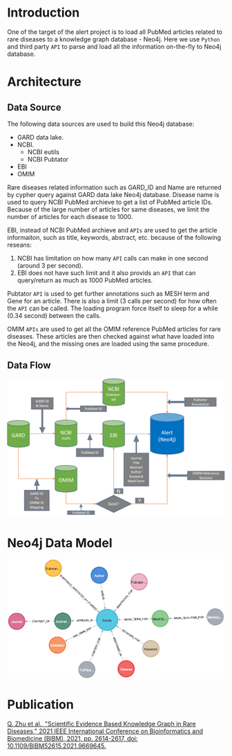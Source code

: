 # Introduction
One of the target of the alert project is to load all PubMed articles related to rare diseases to a knowledge graph database - Neo4j. Here we use `Python` and third party `API` to parse and load all the information on-the-fly to Neo4j database.


# Architecture
## Data Source
The following data sources are used to build this Neo4j database:
- GARD data lake.
- NCBI.
  - NCBI eutils
  - NCBI Pubtator
- EBI
- OMIM

Rare diseases related information such as GARD_ID and Name are returned by cypher query against GARD data lake Neo4j database. Disease name is used to query NCBI PubMed archieve to get a list of PubMed article IDs. Because of the large number of articles for same diseases, we limit the number of articles for each disease to 1000.

EBI, instead of NCBI PubMed archieve and `APIs` are used to get the article informaiton, such as title, keywords, abstract, etc. because of the following reseans:
1. NCBI has limitation on how many `API` calls can make in one second (around 3 per second).
2. EBI does not have such limit and it also provids an `API` that can query/return as much as 1000 PubMed articles.

Pubtator `API` is used to get further annotations such as MESH term and Gene for an article. There is also a limit (3 calls per second) for how often the `API` can be called. The loading program force itself to sleep for a while (0.34 second) between the calls.

OMIM `APIs` are used to get all the OMIM reference PubMed articles for rare diseases. These articles are then checked against what have loaded into the Neo4j, and the missing ones are loaded using the same procedure.

## Data Flow
![Architecture](./img/pubmed-neo4j-architecture.png)

# Neo4j Data Model
![Data Model](./img/pubmed-neo4j-data-model.png)

# Publication
[Q. Zhu et al., "Scientific Evidence Based Knowledge Graph in Rare Diseases," 2021 IEEE International Conference on Bioinformatics and Biomedicine (BIBM), 2021, pp. 2614-2617, doi: 10.1109/BIBM52615.2021.9669645.](https://ieeexplore.ieee.org/document/9669645)
